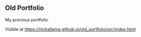 ## Old Portfolio

My previous portfolio.

Visible at https://nickallama.github.io/old_portfolio/src/index.html
